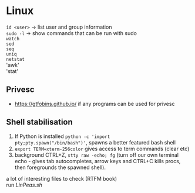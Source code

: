 # Linux
`id <user>` -> list user and group information <br>
`sudo -l` -> show commands that can be run with sudo <br>
`watch` <br>
`sed` <br>
`seq` <br>
`uniq` <br>
`netstat` <br>
'awk' <br>
'stat' <br>

## Privesc
* https://gtfobins.github.io/ if any programs can be used for privesc <br>

## Shell stabilisation
  1) If Python is installed <code>python -c 'import pty;pty.spawn("/bin/bash")'</code>, spawns a better featured bash shell
  2) <code>export TERM=xterm-256color</code> gives access to term commands (clear etc)
  3) background CTRL+Z, <code>stty raw -echo; fg</code> (turn off our own terminal echo - gives tab autocompletes, arrow keys and CTRL+C kills procs, then foregrounds the spawned shell).

a lot of interesting files to check (RTFM book)<br>
run _LinPeas.sh_
